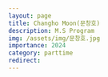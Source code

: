 ```yaml
---
layout: page
title: Changho Moon(문창호)
description: M.S Program
img: /assets/img/문창호.jpg
importance: 2024
category: parttime
redirect:
---
```

